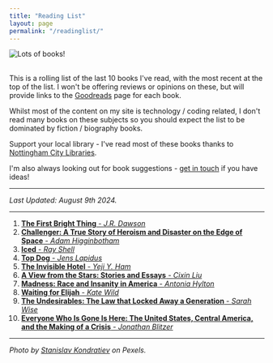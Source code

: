 ```yaml
---
title: "Reading List"
layout: page
permalink: "/readinglist/"
---
```

<div class="container">
    <div class="row">
        <div class="col-md-12">
            <img src="{{site.baseurl}}/assets/images/readinglistbanner.jpg" class="img-fluid" alt="Lots of books!">
        </div>
    </div>
    <div class="row">
        <div class="col-md-12">
            <br/>
            <p>This is a rolling list of the last 10 books I've read, with the most recent at the top of the list.  I won't be offering reviews or opinions on these, but will provide links to the <a href="https://www.goodreads.com/" target="_blank">Goodreads</a> page for each book.</p>
            <p>Whilst most of the content on my site is technology / coding related, I don't read many books on these subjects so you should expect the list to be dominated by fiction / biography books.</p>
            <p>Support your local library - I've read most of these books thanks to <a href="https://www.nottinghamcitylibraries.co.uk/" target="_blank">Nottingham City Libraries</a>.</p>
            <p>I'm also always looking out for book suggestions - <a href="/contact">get in touch</a> if you have ideas!</p>
            <hr/>
            <p><i>Last Updated: August 9th 2024.</i></p>
            <hr/>
            <ol> 
              <li><a href="https://www.goodreads.com/book/show/61884813-the-first-bright-thing" target="_blank"><b>The First Bright Thing</b> - <i>J.R. Dawson</i></a></li>  
              <li><a href="https://www.goodreads.com/book/show/199798785-challenger" target="_blank"><b>Challenger: A True Story of Heroism and Disaster on the Edge of Space</b> - <i>Adam Higginbotham</i></a></li> 
              <li><a href="https://www.goodreads.com/book/show/1648317.Iced" target="_blank"><b>Iced</b> - <i>Ray Shell</i></a></li>  
              <li><a href="https://www.goodreads.com/book/show/35280682-top-dogg" target="_blank"><b>Top Dog</b> - <i>Jens Lapidus</i></a></li>  
              <li><a href="https://www.goodreads.com/book/show/192793483-the-invisible-hotel" target="_blank"><b>The Invisible Hotel</b> - <i>Yeji Y. Ham</i></a></li>    
              <li><a href="https://www.goodreads.com/book/show/158043792-a-view-from-the-stars" target="_blank"><b>A View from the Stars: Stories and Essays</b> - <i>Cixin Liu</i></a></li>  
              <li><a href="https://www.goodreads.com/book/show/209280505-madness" target="_blank"><b>Madness: Race and Insanity in America</b> - <i>Antonia Hylton</i></a></li> 
              <li><a href="https://www.goodreads.com/book/show/39244788-waiting-for-elijah" target="_blank"><b>Waiting for Elijah</b> - <i>Kate Wild</i></a></li> 
              <li><a href="https://www.goodreads.com/book/show/203937329-the-undesirables" target="_blank"><b>The Undesirables: The Law that Locked Away a Generation</b> - <i>Sarah Wise</i></a></li>  
              <li><a href="https://www.goodreads.com/book/show/145624514-everyone-who-is-gone-is-here" target="_blank"><b>Everyone Who Is Gone Is Here: The United States, Central America, and the Making of a Crisis</b> - <i>Jonathan Blitzer</i></a></li>  
            </ol>
            <hr/>
            <p><i>Photo by <a href="https://www.pexels.com/photo/books-on-wooden-shelves-inside-library-2908984/" target="_blank">Stanislav Kondratiev</a> on Pexels.</i></p>
         </div>
   </div>
</div>
